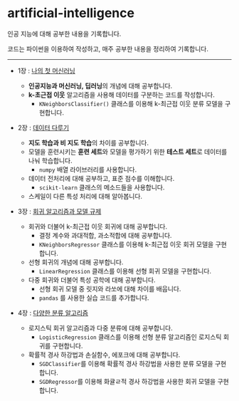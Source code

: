 # artificial-intelligence
인공 지능에 대해 공부한 내용을 기록합니다.

코드는 파이썬을 이용하여 작성하고, 매주 공부한 내용을 정리하여 기록합니다.

-----

- 1장 : [나의 첫 머신러닝](https://leedongyeop.notion.site/Chapter1-89be424aa39741aaa5ba2e2cb6f0f082)
  - **인공지능과 머신러닝, 딥러닝**의 개념에 대해 공부합니다.
  - **k-초근접 이웃** 알고리즘을 사용해 데이터를 구분하는 코드를 작성합니다.
    - `KNeighborsClassifier()` 클래스를 이용해 k-최근접 이웃 분류 모델을 구현합니다.

- 2장 : [데이터 다루기](https://leedongyeop.notion.site/Chapter2-8b957ac0cc294c8b943dc697758ed577)
  - **지도 학습과 비 지도 학습**의 차이를 공부합니다.
  - 모델을 훈련시키는 **훈련 세트**와 모델을 평가하기 위한 **테스트 세트**로 데이터를 나눠 학습합니다.
    - `numpy` 배열 라이브러리를 사용합니다.
  - 데이터 전처리에 대해 공부하고, 표준 점수를 이해합니다.
    - `scikit-learn` 클래스의 메소드들을 사용합니다.
  - 스케일이 다른 특성 처리에 대해 알아봅니다.

- 3장 : [회귀 알고리즘과 모델 규제](https://leedongyeop.notion.site/Chapter3-fc4ee0672b02452ba0af184d7c08a8f8)
  - 회귀와 더불어 k-최근접 이웃 회귀에 대해 공부합니다.
    - 결정 계수와 과대적합, 과소적합에 대해 공부합니다.
    - `KNeighborsRegressor` 클래스를 이용해 k-최근접 이웃 회귀 모델을 구현합니다.
  - 선형 회귀의 개념에 대해 공부합니다.
    - `LinearRegression` 클래스를 이용해 선형 회귀 모델을 구현합니다.
  - 다중 회귀와 더불어 특성 공학에 대해 공부합니다.
    - 선형 회귀 모델 중 릿지와 라쏘에 대해 차이를 배웁니다.
    - `pandas` 를 사용한 실습 코드를 추가합니다.

- 4장 : [다양한 분류 알고리즘](https://leedongyeop.notion.site/Chapter4-a3839a31575d4575941f05cbd8227edb)
  - 로지스틱 회귀 알고리즘과 다중 분류에 대해 공부합니다.
    - `LogisticRegression` 클래스를 이용해 선형 분류 알고리즘인 로지스틱 회귀를 구현합니다.
  - 확률적 경사 하강법과 손실함수, 에포크에 대해 공부합니다.
    - `SGDClassifier`를 이용해 확률적 경사 하강법을 사용한 분류 모델을 구현합니다.
    - `SGDRegressor`를 이용해 화귤ㄹ적 경사 하강법을 사용한 회귀 모델을 구현합니다.
